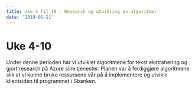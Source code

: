 ```yaml
---
title: uke 4 til 10 - Research og utvikling av algoritmer
date: "2019-01-21"
---
```


# Uke 4-10

Under denne perioden har vi utviklet algoritmene for tekst ekstrahering og gjort research på Azure sine tjenester.
Planen var å ferdiggjøre algoritmene slik at vi kunne bruke ressursene vår på å implementere og utvikle klientsiden til programmet i Sbanken.
